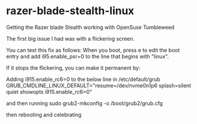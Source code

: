 # razer-blade-stealth-linux
Getting the Razer blade Stealth working with OpenSuse Tumbleweed

The first big issue I had was with a flickering screen.

You can test this fix as follows:
When you boot, press e to edit the boot entry and add i95.enable_psr=0 to the line that begins with "linux". 

If it stops the flickering, you can make it permanent by:

Adding i915.enable_rc6=0 to the below line in /etc/default/grub
GRUB_CMDLINE_LINUX_DEFAULT="resume=/dev/nvme0n1p6 splash=silent quiet showopts i915.enable_rc6=0" 

and then running sudo grub2-mkconfig -o /boot/grub2/grub.cfg

then rebooting and celebrating
